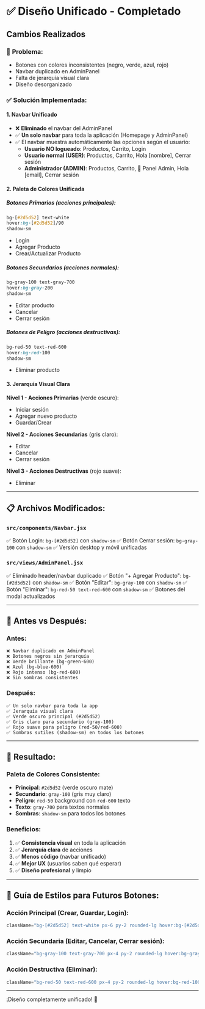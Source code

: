 # ✅ Diseño Unificado - Completado

## Cambios Realizados

### 🎨 **Problema:**
- Botones con colores inconsistentes (negro, verde, azul, rojo)
- Navbar duplicado en AdminPanel
- Falta de jerarquía visual clara
- Diseño desorganizado

### ✅ **Solución Implementada:**

#### 1. **Navbar Unificado**
- ❌ **Eliminado** el navbar del AdminPanel
- ✅ **Un solo navbar** para toda la aplicación (Homepage y AdminPanel)
- ✅ El navbar muestra automáticamente las opciones según el usuario:
  - **Usuario NO logueado**: Productos, Carrito, Login
  - **Usuario normal (USER)**: Productos, Carrito, Hola [nombre], Cerrar sesión
  - **Administrador (ADMIN)**: Productos, Carrito, 🔧 Panel Admin, Hola [email], Cerrar sesión

#### 2. **Paleta de Colores Unificada**

##### **Botones Primarios** (acciones principales):
```css
bg-[#2d5d52] text-white
hover:bg-[#2d5d52]/90
shadow-sm
```
- Login
- Agregar Producto
- Crear/Actualizar Producto

##### **Botones Secundarios** (acciones normales):
```css
bg-gray-100 text-gray-700
hover:bg-gray-200
shadow-sm
```
- Editar producto
- Cancelar
- Cerrar sesión

##### **Botones de Peligro** (acciones destructivas):
```css
bg-red-50 text-red-600
hover:bg-red-100
shadow-sm
```
- Eliminar producto

#### 3. **Jerarquía Visual Clara**

**Nivel 1 - Acciones Primarias** (verde oscuro):
- Iniciar sesión
- Agregar nuevo producto
- Guardar/Crear

**Nivel 2 - Acciones Secundarias** (gris claro):
- Editar
- Cancelar
- Cerrar sesión

**Nivel 3 - Acciones Destructivas** (rojo suave):
- Eliminar

---

## 📋 **Archivos Modificados:**

### `src/components/Navbar.jsx`
✅ Botón Login: `bg-[#2d5d52]` con `shadow-sm`
✅ Botón Cerrar sesión: `bg-gray-100` con `shadow-sm`
✅ Versión desktop y móvil unificadas

### `src/views/AdminPanel.jsx`
✅ Eliminado header/navbar duplicado
✅ Botón "+ Agregar Producto": `bg-[#2d5d52]` con `shadow-sm`
✅ Botón "Editar": `bg-gray-100` con `shadow-sm`
✅ Botón "Eliminar": `bg-red-50 text-red-600` con `shadow-sm`
✅ Botones del modal actualizados

---

## 🎯 **Antes vs Después:**

### **Antes:**
```
❌ Navbar duplicado en AdminPanel
❌ Botones negros sin jerarquía
❌ Verde brillante (bg-green-600)
❌ Azul (bg-blue-600)
❌ Rojo intenso (bg-red-600)
❌ Sin sombras consistentes
```

### **Después:**
```
✅ Un solo navbar para toda la app
✅ Jerarquía visual clara
✅ Verde oscuro principal (#2d5d52)
✅ Gris claro para secundario (gray-100)
✅ Rojo suave para peligro (red-50/red-600)
✅ Sombras sutiles (shadow-sm) en todos los botones
```

---

## 🚀 **Resultado:**

### **Paleta de Colores Consistente:**
- **Principal**: `#2d5d52` (verde oscuro mate)
- **Secundario**: `gray-100` (gris muy claro)
- **Peligro**: `red-50` background con `red-600` texto
- **Texto**: `gray-700` para textos normales
- **Sombras**: `shadow-sm` para todos los botones

### **Beneficios:**
1. ✅ **Consistencia visual** en toda la aplicación
2. ✅ **Jerarquía clara** de acciones
3. ✅ **Menos código** (navbar unificado)
4. ✅ **Mejor UX** (usuarios saben qué esperar)
5. ✅ **Diseño profesional** y limpio

---

## 🎨 **Guía de Estilos para Futuros Botones:**

### Acción Principal (Crear, Guardar, Login):
```jsx
className="bg-[#2d5d52] text-white px-6 py-2 rounded-lg hover:bg-[#2d5d52]/90 transition shadow-sm"
```

### Acción Secundaria (Editar, Cancelar, Cerrar sesión):
```jsx
className="bg-gray-100 text-gray-700 px-4 py-2 rounded-lg hover:bg-gray-200 transition shadow-sm"
```

### Acción Destructiva (Eliminar):
```jsx
className="bg-red-50 text-red-600 px-4 py-2 rounded-lg hover:bg-red-100 transition shadow-sm"
```

---

¡Diseño completamente unificado! 🎉
